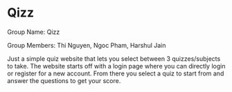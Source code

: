 # Qizz
Group Name: Qizz

Group Members: Thi Nguyen, Ngoc Pham, Harshul Jain

Just a simple quiz website that lets you select between 3 quizzes/subjects to take. The website starts off with a login page where you can directly login or register for a new account. From there you select a quiz to start from and answer the questions to get your score. 
